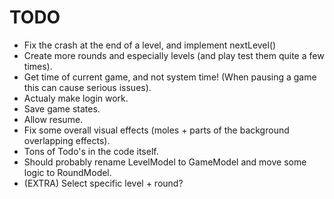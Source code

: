 TODO
==========

- Fix the crash at the end of a level, and implement nextLevel()
- Create more rounds and especially levels (and play test them quite a few times).
- Get time of current game, and not system time! (When pausing a game this can cause serious issues).
- Actualy make login work.
- Save game states.
- Allow resume.
- Fix some overall visual effects (moles + parts of the background overlapping effects).
- Tons of Todo's in the code itself.
- Should probably rename LevelModel to GameModel and move some logic to RoundModel.
- (EXTRA) Select specific level + round?
